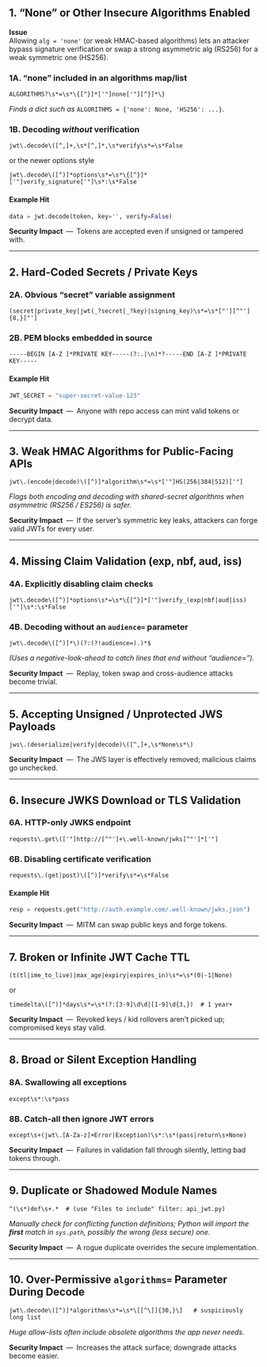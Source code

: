 ## 1. “None” or Other Insecure Algorithms Enabled

**Issue**  
Allowing `alg = 'none'` (or weak HMAC-based algorithms) lets an attacker bypass signature verification or swap a strong asymmetric alg (RS256) for a weak symmetric one (HS256).

### 1A. “none” included in an algorithms map/list

```regex
ALGORITHMS?\s*=\s*\{[^}]*['"]none['"][^}]*\}
```

_Finds a dict such as_ `ALGORITHMS = {'none': None, 'HS256': ...}`.

### 1B. Decoding _without_ verification

```regex
jwt\.decode\([^,]+,\s*[^,]*,\s*verify\s*=\s*False
```

or the newer options style

```regex
jwt\.decode\([^)]*options\s*=\s*\{[^}]*['"]verify_signature['"]\s*:\s*False
```

#### Example Hit

```python
data = jwt.decode(token, key='', verify=False)
```

**Security Impact** — Tokens are accepted even if unsigned or tampered with.

---

## 2. Hard-Coded Secrets / Private Keys

### 2A. Obvious “secret” variable assignment

```regex
(secret|private_key|jwt(_?secret|_?key)|signing_key)\s*=\s*["'][^"']{8,}["']
```

### 2B. PEM blocks embedded in source

```regex
-----BEGIN [A-Z ]*PRIVATE KEY-----(?:.|\n)*?-----END [A-Z ]*PRIVATE KEY-----
```

#### Example Hit

```python
JWT_SECRET = "super-secret-value-123"
```

**Security Impact** — Anyone with repo access can mint valid tokens or decrypt data.

---

## 3. Weak HMAC Algorithms for Public-Facing APIs

```regex
jwt\.(encode|decode)\([^)]*algorithm\s*=\s*['"]HS(256|384|512)['"]
```

_Flags both encoding and decoding with shared-secret algorithms when asymmetric (RS256 / ES256) is safer._

**Security Impact** — If the server’s symmetric key leaks, attackers can forge valid JWTs for every user.

---

## 4. Missing Claim Validation (exp, nbf, aud, iss)

### 4A. Explicitly disabling claim checks

```regex
jwt\.decode\([^)]*options\s*=\s*\{[^}]*['"]verify_(exp|nbf|aud|iss)['"]\s*:\s*False
```

### 4B. Decoding without an `audience=` parameter

```regex
jwt\.decode\([^)]*\)(?:(?!audience=).)*$
```

_(Uses a negative-look-ahead to catch lines that end without “audience=”)._

**Security Impact** — Replay, token swap and cross-audience attacks become trivial.

---

## 5. Accepting Unsigned / Unprotected JWS Payloads

```regex
jws\.(deserialize|verify|decode)\([^,]+,\s*None\s*\)
```

**Security Impact** — The JWS layer is effectively removed; malicious claims go unchecked.

---

## 6. Insecure JWKS Download or TLS Validation

### 6A. HTTP-only JWKS endpoint

```regex
requests\.get\(['"]http://[^"']+\.well-known/jwks[^"']*['"]
```

### 6B. Disabling certificate verification

```regex
requests\.(get|post)\([^)]*verify\s*=\s*False
```

#### Example Hit

```python
resp = requests.get("http://auth.example.com/.well-known/jwks.json")
```

**Security Impact** — MITM can swap public keys and forge tokens.

---

## 7. Broken or Infinite JWT Cache TTL

```regex
(t(tl|ime_to_live)|max_age|expiry|expires_in)\s*=\s*(0|-1|None)
```

or

```regex
timedelta\([^)]*days\s*=\s*(?:[3-9]\d\d|[1-9]\d{3,})  # 1 year+
```

**Security Impact** — Revoked keys / kid rollovers aren’t picked up; compromised keys stay valid.

---

## 8. Broad or Silent Exception Handling

### 8A. Swallowing all exceptions

```regex
except\s*:\s*pass
```

### 8B. Catch-all then ignore JWT errors

```regex
except\s+(jwt\.[A-Za-z]+Error|Exception)\s*:\s*(pass|return\s+None)
```

**Security Impact** — Failures in validation fall through silently, letting bad tokens through.

---

## 9. Duplicate or Shadowed Module Names

```regex
^(\s*)def\s+.*  # (use "Files to include" filter: api_jwt.py)
```

_Manually check for conflicting function definitions; Python will import the **first** match in `sys.path`, possibly the wrong (less secure) one._

**Security Impact** — A rogue duplicate overrides the secure implementation.

---

## 10. Over-Permissive `algorithms=` Parameter During Decode

```regex
jwt\.decode\([^)]*algorithms\s*=\s*\[[^\]]{30,}\]   # suspiciously long list
```

_Huge allow-lists often include obsolete algorithms the app never needs._

**Security Impact** — Increases the attack surface; downgrade attacks become easier.